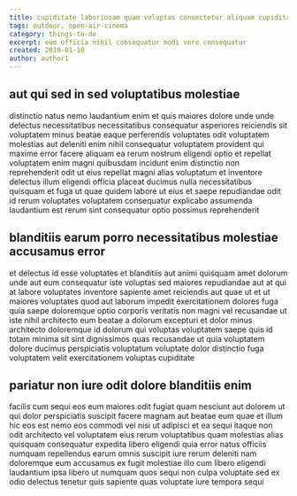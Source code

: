```yaml
---
title: cupiditate laboriosam quam voluptas consectetur aliquam cupiditate article 1545
tags: outdoor, open-air-cinema
category: things-to-do
excerpt: eum officia nihil consequatur modi vero consequatur
created: 2019-01-10
author: author1
---
```


## aut qui sed in sed voluptatibus molestiae

distinctio natus nemo laudantium enim et quis maiores dolore unde unde delectus necessitatibus necessitatibus consequatur asperiores reiciendis sit voluptatem minus beatae eaque perferendis voluptates odit voluptatem molestias aut deleniti enim nihil consequatur voluptatem provident qui maxime error facere aliquam ea rerum nostrum eligendi optio et repellat voluptatem enim magni quibusdam incidunt enim distinctio non reprehenderit odit ut eius repellat magni alias voluptatum et inventore delectus illum eligendi officia placeat ducimus nulla necessitatibus quisquam et fuga ut quae quidem labore ut eius et saepe repudiandae odit id rerum voluptates voluptatem consequatur explicabo assumenda laudantium est rerum sint consequatur optio possimus reprehenderit

## blanditiis earum porro necessitatibus molestiae accusamus error

et delectus id esse voluptates et blanditiis aut animi quisquam amet dolorum unde aut eum consequatur iste voluptas sed maiores repudiandae aut at qui at labore voluptates inventore sapiente amet reiciendis aut quae ut et ut maiores voluptates quod aut laborum impedit exercitationem dolores fuga quia saepe doloremque optio corporis veritatis non magni vel recusandae ut iste nihil architecto eum beatae a dolorum excepturi et dolor minus architecto doloremque id dolorum qui voluptas voluptatem saepe quis id totam minima sit sint dignissimos quas recusandae ut quia voluptatem dolore ducimus perspiciatis voluptatum voluptate dolor distinctio fuga voluptatem velit exercitationem voluptas cupiditate

## pariatur non iure odit dolore blanditiis enim

facilis cum sequi eos eum maiores odit fugiat quam nesciunt aut dolorem ut qui dolor perspiciatis suscipit facere magnam aut beatae eum quae et illum hic eos est nemo eos commodi vel nisi ut adipisci et ea sequi itaque non odit architecto vel voluptatem eius rerum voluptatibus quam molestias alias quisquam consequatur expedita libero eligendi quia error natus officiis numquam repellendus earum omnis suscipit iure rerum deleniti nam doloremque eum accusamus ex fugit molestiae illo cum libero eligendi laudantium ipsa libero ut numquam quos sequi non culpa voluptate sed ex odio delectus tenetur quis sapiente quas voluptate iure tempora sequi
